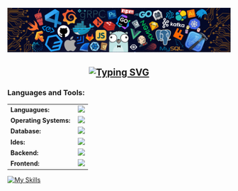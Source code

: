 ![Github Banner](banner.png)

## <p align="center"> [![Typing SVG](https://readme-typing-svg.herokuapp.com?font=Fira+Code&pause=1000&color=07C800&width=300&height=30&lines=sudo+su+Passw0rd;Cybersecurity+Specialist)](https://git.io/typing-svg)</p>

<h3 align="left">Languages and Tools:</h3>
<table>
     <tr>
        <td style="font-weight: bold; padding-right: 10px; vertical-align: center; border: none;">Languagues:</td>
        <td><img height="40" src="https://skillicons.dev/icons?i=python,bash,c,cpp,cs,js,mysql,powershell,ruby"/></td>
    </tr>
     <tr>
        <td style="font-weight: bold; padding-right: 10px; vertical-align: center; border: none;">Operating Systems:</td>
        <td><img height="40" src="https://skillicons.dev/icons?i=windows,linux,kali,ubuntu,debian,alpine"/></td>
    </tr>
     <tr>
        <td style="font-weight: bold; padding-right: 10px; vertical-align: center; border: none;">Database:</td>
        <td><img height="40" src="https://skillicons.dev/icons?i=mysql,postgresql,mongodb"/></td>
    </tr>
      <tr>
        <td style="font-weight: bold; padding-right: 10px; vertical-align: center; border: none;">Ides:</td>
        <td><img height="40" src="https://skillicons.dev/icons?i=vscode,eclipse,visualstudio,sublime"/></td>
    </tr>
    <tr>
        <td style="font-weight: bold; padding-right: 10px; vertical-align: center; border: none;">Backend:</td>
        <td><img height="40" src="https://skillicons.dev/icons?i=php,java,cs,net,python,laravel,spring,maven,hibernate,nodejs,fastapi,flask,express,nginx,vite"/></td>
    </tr>
    <tr>
        <td style="font-weight: bold; padding-right: 10px; vertical-align: center;">Frontend:</td>
        <td><img height="40" src="https://skillicons.dev/icons?i=vue,vuetify,react,mui,bootstrap,html,css,sass,js,ts,figma"/></td>
    </tr>
    
   
    
</table>


[![My Skills](https://skillicons.dev/icons?i=js,html,css,kali,linux,mysql,py)](https://skillicons.dev)
         

        
